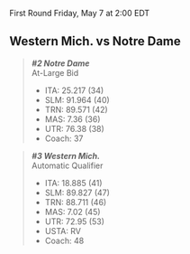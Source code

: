 First Round
Friday, May 7 at 2:00 EDT
## Western Mich. vs Notre Dame

> ***#2 Notre Dame***  
> At-Large Bid  
> - ITA: 25.217 (34)  
> - SLM: 91.964 (40)  
> - TRN: 89.571 (42)  
> - MAS: 7.36 (36)  
> - UTR: 76.38 (38)  
> - Coach: 37  

> ***#3 Western Mich.***  
> Automatic Qualifier  
> - ITA: 18.885 (41)  
> - SLM: 89.827 (47)  
> - TRN: 88.711 (46)  
> - MAS: 7.02 (45)  
> - UTR: 72.95 (53)  
> - USTA: RV  
> - Coach: 48  